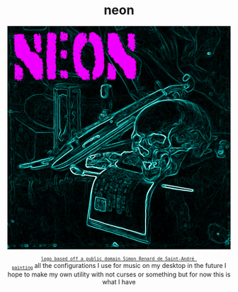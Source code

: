 <h1 align="center">neon</h1>
<p align="center">
<img alt="logo" src="placeholder.png">
<sub>
<code><a href="https://commons.wikimedia.org/wiki/File:A_Vanitas-_A_Skull,_a_Violin,_a_Music_Score,_a_Pipe_and_Tobacco,_an_Hourglass_and_a_guttering_Candle_on_a_draped_Table(113520).jpg">logo based off a public domain Simon Renard de Saint-André 
painting</a></code>
</sub>
all the configurations I use for music on my desktop in the future I hope to make my own utility with not curses or something but for now this is what I have

